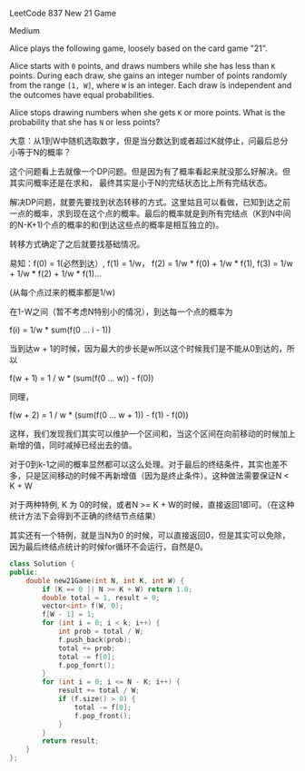 LeetCode 837 New 21 Game

Medium

Alice plays the following game, loosely based on the card game "21".

Alice starts with `0` points, and draws numbers while she has less than `K` points.  During each draw, she gains an integer number of points randomly from the range `[1, W]`, where `W` is an integer.  Each draw is independent and the outcomes have equal probabilities.

Alice stops drawing numbers when she gets `K` or more points.  What is the probability that she has `N` or less points?

 大意：从1到W中随机选取数字，但是当分数达到或者超过K就停止，问最后总分小等于N的概率？

这个问题看上去就像一个DP问题。但是因为有了概率看起来就没那么好解决。但其实问概率还是在求和， 最终其实是小于N的完结状态比上所有完结状态。

解决DP问题，就要先要找到状态转移的方式。这里姑且可以看做，已知到达之前一点的概率，求到现在这个点的概率。最后的概率就是到所有完结点（K到N中间的N-K+1)个点的概率的和(到达这些点的概率是相互独立的)。

转移方式确定了之后就要找基础情况。

易知：f(0) = 1(必然到达）, f(1) = 1/w， f(2) = 1/w * f(0) + 1/w * f(1),  f(3) = 1/w + 1/w * f(2) + 1/w * f(1)...

(从每个点过来的概率都是1/w)

在1-W之间（暂不考虑N特别小的情况），到达每一个点的概率为

f(i) = 1/w * sum(f(0 ... i - 1))

当到达w + 1的时候，因为最大的步长是w所以这个时候我们是不能从0到达的，所以

f(w + 1) = 1 / w * (sum(f(0 ... w)) - f(0))

同理，

f(w + 2) = 1 / w * (sum(f(0 ... w + 1)) - f(1) - f(0))

这样，我们发现我们其实可以维护一个区间和，当这个区间在向前移动的时候加上新增的值，同时减掉已经出去的值。

对于0到k-1之间的概率显然都可以这么处理。对于最后的终结条件，其实也差不多，只是区间移动的时候不再新增值（因为是终止条件）。这种做法需要保证N < K + W

对于两种特例, K 为 0的时候，或者N >= K + W的时候，直接返回1即可。（在这种统计方法下会得到不正确的终结节点结果）

其实还有一个特例，就是当N为0 的时候，可以直接返回0，但是其实可以免除，因为最后终结点统计的时候for循环不会运行，自然是0。



```c++
class Solution {
public:
    double new21Game(int N, int K, int W) {
        if (K == 0 || N >= K + W) return 1.0;
        double total = 1, result = 0;
        vector<int> f(W, 0);
        f[W - 1] = 1;
        for (int i = 0; i < k; i++) {
            int prob = total / W;
            f.push_back(prob);
            total += prob;
            total -= f[0];
            f.pop_fonrt();
        }
        for (int i = 0; i <= N - K; i++) {
            result += total / W;
            if (f.size() > 0) {
                total -= f[0];
                f.pop_front();
            }
        }
        return result;
    }
};
```







